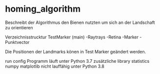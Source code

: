 # homing_algorithm
Beschreibt der Algorithmus den Bienen nutzten um sich an der Landschaft zu orientieren

Verzeichnisstrucktur
    TestMarker (main)
        -Raytrays
        -Retina
            -Marker
        -Punktvector

Die Positionen der Landmarks könen in Test Marker geändert werden.


run config
    Programm läuft unter Python 3.7
    zusätzliche library
        statistics
        numpy
        matplotlib
nicht lauffähig unter Python 3.8
